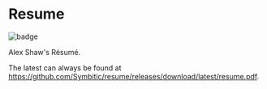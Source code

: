 # Resume

![badge](https://github.com/Symbitic/test/workflows/Build%20Resume/badge.svg)

Alex Shaw's Résumé.

The latest can always be found at <https://github.com/Symbitic/resume/releases/download/latest/resume.pdf>.
